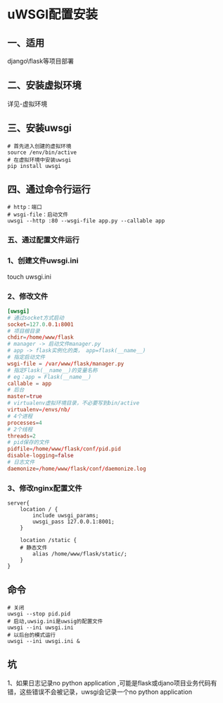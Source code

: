 # uWSGI配置安装

## 一、适用

django\flask等项目部署

## 二、安装虚拟环境

详见-虚拟环境

## 三、安装uwsgi

``` shell
# 首先进入创建的虚拟环境
source /env/bin/active
# 在虚拟环境中安装uwsgi
pip install uwsgi
```

## 四、通过命令行运行

``` shell
# http：端口
# wsgi-file：启动文件
uwsgi --http :80 --wsgi-file app.py --callable app 
```

### 五、通过配置文件运行

### 1、创建文件uwsgi.ini

touch uwsgi.ini

### 2、修改文件

``` toml
[uwsgi]
# 通过socket方式启动
socket=127.0.0.1:8001 
# 项目根目录
chdir=/home/www/flask 
# manager -> 启动文件manager.py
# app -> flask实例化的类， app=flask(__name__)
# 指定启动文件
wsgi-file = /var/www/flask/manager.py 
# 指定Flask(__name__)的变量名称
# eg：app = Flask(__name__)
callable = app
# 后台
master=true 
# virtualenv虚拟环境目录，不必要写到bin/active
virtualenv=/envs/nb/
# 4个进程
processes=4 
# 2个线程
threads=2  
# pid保存的文件
pidfile=/home/www/flask/conf/pid.pid 
disable-logging=false
# 日志文件
daemonize=/home/www/flask/conf/daemonize.log
```

### 3、修改nginx配置文件

``` shell
server{
	location / {
		include uwsgi_params;
		uwsgi_pass 127.0.0.1:8001;
	}

	location /static {
	# 静态文件
		alias /home/www/flask/static/; 
	}
}
```

## 命令

``` shell
# 关闭
uwsgi --stop pid.pid 
# 启动,uwsig.ini是uwsig的配置文件
uwsgi --ini uwsgi.ini 
# 以后台的模式运行
uwsgi --ini uwsgi.ini &
```

## 坑

1、如果日志记录no python application ,可能是flask或djano项目业务代码有错，这些错误不会被记录，uwsgi会记录一个no python application